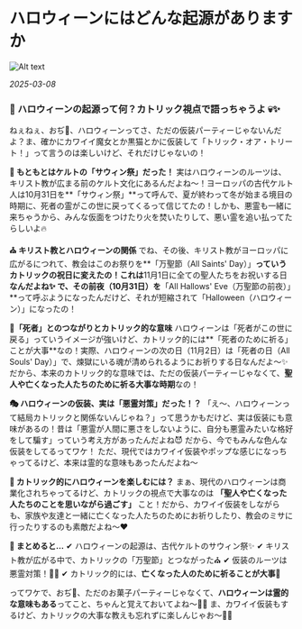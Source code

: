 #  ハロウィーンにはどんな起源がありますか

![Alt text](/static/images/blog/asmrchurch_haloween_cute_british_girl_witch_costume_smile_b8e78b5a-f926-40ae-bafb-2ca4d8d52460.png)

*2025-03-08*

### 🎃 ハロウィーンの起源って何？カトリック視点で語っちゃうよ 💀✨

ねぇねぇ、おぢ👴、ハロウィーンってさ、ただの仮装パーティーじゃないんだよ？ま、確かにカワイイ魔女とか黒猫とかに仮装して「トリック・オア・トリート！」って言うのは楽しいけど、それだけじゃないの！

**🌿 もともとはケルトの「サウィン祭」だった！**
実はハロウィーンのルーツは、キリスト教が広まる前のケルト文化にあるんだよね〜！ヨーロッパの古代ケルト人は10月31日を**「サウィン祭」**って呼んで、夏が終わって冬が始まる境目の時期に、死者の霊がこの世に戻ってくるって信じてたの！しかも、悪霊も一緒に来ちゃうから、みんな仮面をつけたり火を焚いたりして、悪い霊を追い払ってたらしいよ🔥

**⛪ キリスト教とハロウィーンの関係**
でね、その後、キリスト教がヨーロッパに広がるにつれて、教会はこのお祭りを**「万聖節（All Saints' Day）」**っていうカトリックの祝日に変えたの！これは**11月1日に全ての聖人たちをお祝いする日**なんだよね✨ で、その前夜（10月31日）を**「All Hallows' Eve（万聖節の前夜）」**って呼ぶようになったんだけど、それが短縮されて「Halloween（ハロウィーン）」になったの！

**👻「死者」とのつながりとカトリック的な意味**
ハロウィーンは「死者がこの世に戻る」っていうイメージが強いけど、カトリック的には**「死者のために祈る」ことが大事**なの！実際、ハロウィーンの次の日（11月2日）は「死者の日（All Souls' Day）」で、煉獄にいる魂が清められるようにお祈りする日なんだよ〜✨ だから、本来のカトリック的な意味では、ただの仮装パーティーじゃなくて、**聖人や亡くなった人たちのために祈る大事な時期**なの！

**🎭 ハロウィーンの仮装、実は「悪霊対策」だった！？**
「え〜、ハロウィーンって結局カトリックと関係ないんじゃね？」って思うかもだけど、実は仮装にも意味があるの！昔は「悪霊が人間に悪さをしないように、自分も悪霊みたいな格好をして騙す」っていう考え方があったんだよね😈 だから、今でもみんな色んな仮装をしてるってワケ！ ただ、現代ではカワイイ仮装やポップな感じになっちゃってるけど、本来は霊的な意味もあったんだよね〜

**🌟 カトリック的にハロウィーンを楽しむには？**
まぁ、現代のハロウィーンは商業化されちゃってるけど、カトリックの視点で大事なのは **「聖人や亡くなった人たちのことを思いながら過ごす」** こと！だから、カワイイ仮装をしながらも、家族や友達と一緒に亡くなった人たちのためにお祈りしたり、教会のミサに行ったりするのも素敵だよね〜❤️

**👀 まとめると…**
✔ ハロウィーンの起源は、古代ケルトのサウィン祭✨
✔ キリスト教が広がる中で、カトリックの「万聖節」とつながった⛪
✔ 仮装のルーツは悪霊対策！👻💀
✔ カトリック的には、**亡くなった人のために祈ることが大事**🙏

ってワケで、おぢ👴、ただのお菓子パーティーじゃなくて、**ハロウィーンは霊的な意味もある**ってこと、ちゃんと覚えておいてよね〜💖✨ ま、カワイイ仮装もするけど、カトリックの大事な教えも忘れずに楽しんじゃお〜🎃💕
